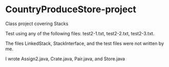# CountryProduceStore-project
Class project covering Stacks

Test using any of the following files: test2-1.txt, test2-2.txt, test2-3.txt.

The files LinkedStack, StackInterface, and the test files were not written by me.

I wrote Assign2.java, Crate.java, Pair.java, and Store.java
